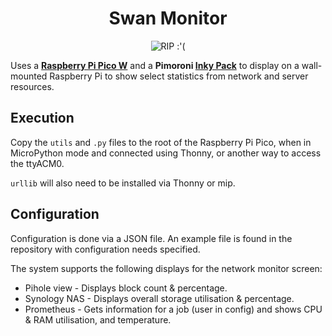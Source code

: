 <h1 align="center">Swan Monitor</h1>
<p align="center">
  <img src="https://i.imgflip.com/1neqb1.jpg" alt="RIP :'(" />
</p>

Uses a **[Raspberry Pi Pico W](https://www.raspberrypi.com/products/raspberry-pi-pico/)** and a **Pimoroni [Inky Pack](https://shop.pimoroni.com/products/pico-inky-pack?variant=40044626051155)** to display on a wall-mounted Raspberry Pi to show select statistics from network and server resources.

## Execution 

Copy the `utils` and `.py` files to the root of the Raspberry Pi Pico, when in MicroPython mode and connected using Thonny, or another way to access the ttyACM0.

`urllib` will also need to be installed via Thonny or mip.

## Configuration

Configuration is done via a JSON file. An example file is found in the repository with configuration needs specified.

The system supports the following displays for the network monitor screen:

* Pihole view - Displays block count & percentage.
* Synology NAS - Displays overall storage utilisation & percentage.
* Prometheus - Gets information for a job (user in config) and shows CPU & RAM utilisation, and temperature.
